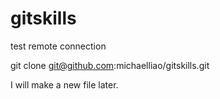 # gitskills
test remote connection

git clone git@github.com:michaelliao/gitskills.git

I will make a new file later.
